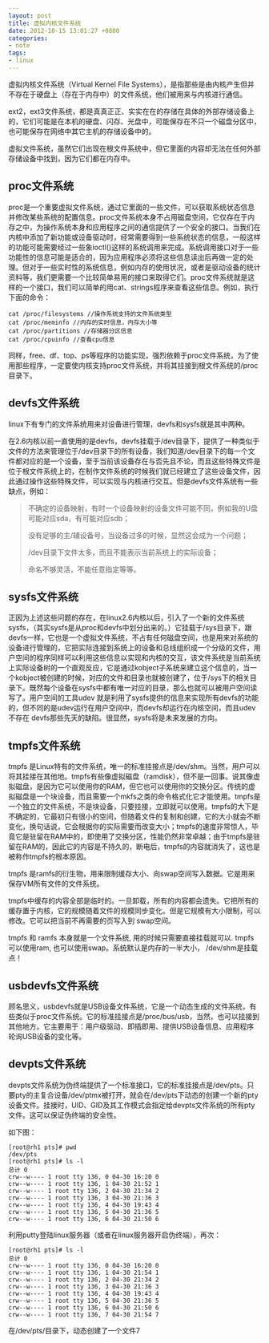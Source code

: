 ```yaml
---
layout: post
title: 虚拟内核文件系统
date: 2012-10-15 13:01:27 +0800
categories:
- note
tags:
- linux
---
```


虚拟内核文件系统（Virtual Kernel File Systems），是指那些是由内核产生但并不存在于硬盘上（存在于内存中）的文件系统，他们被用来与内核进行通信。

ext2，ext3文件系统，都是真真正正、实实在在的存储在具体的外部存储设备上的，它们可能是在本机的硬盘、闪存、光盘中，可能保存在不只一个磁盘分区中，也可能保存在网络中其它主机的存储设备中的。

虚拟文件系统，虽然它们出现在根文件系统中，但它里面的内容却无法在任何外部存储设备中找到，因为它们都在内存中。

## proc文件系统

proc是一个重要虚拟文件系统，通过它里面的一些文件，可以获取系统状态信息并修改某些系统的配置信息。proc文件系统本身不占用磁盘空间，它仅存在于内存之中，为操作系统本身和应用程序之间的通信提供了一个安全的接口。当我们在内核中添加了新功能或设备驱动时，经常需要得到一些系统状态的信息，一般这样的功能可能需要经过一些象ioctl()这样的系统调用来完成。系统调用接口对于一些功能性的信息可能是适合的，因为应用程序必须将这些信息读出后再做一定的处理。但对于一些实时性的系统信息，例如内存的使用状况，或者是驱动设备的统计资料等，我们更需要一个比较简单易用的接口来取得它们。proc文件系统就是这样的一个接口，我们可以简单的用cat、strings程序来查看这些信息。例如，执行下面的命令：

	cat /proc/filesystems //操作系统支持的文件系统类型
	cat /proc/meminfo //内存的实时信息，内存大小等
	cat /proc/partitions //存储器分区信息
	cat /proc/cpuinfo //查看cpu信息

同样，free、df、top、ps等程序的功能实现，强烈依赖于proc文件系统，为了使用那些程序，一定要使内核支持proc文件系统，并将其挂接到根文件系统的/proc目录下。

## devfs文件系统

linux下有专门的文件系统用来对设备进行管理，devfs和sysfs就是其中两种。

在2.6内核以前一直使用的是devfs，devfs挂载于/dev目录下，提供了一种类似于文件的方法来管理位于/dev目录下的所有设备，我们知道/dev目录下的每一个文件都对应的是一个设备，至于当前该设备存在与否先且不论，而且这些特殊文件是位于根文件系统上的，在制作文件系统的时候我们就已经建立了这些设备文件，因此通过操作这些特殊文件，可以实现与内核进行交互。但是devfs文件系统有一些缺点，例如：

> 不确定的设备映射，有时一个设备映射的设备文件可能不同，例如我的U盘可能对应sda，有可能对应sdb；
>
> 没有足够的主/辅设备号，当设备过多的时候，显然这会成为一个问题；
>
> /dev目录下文件太多，而且不能表示当前系统上的实际设备；
>
> 命名不够灵活，不能任意指定等等。

## sysfs文件系统

正因为上述这些问题的存在，在linux2.6内核以后，引入了一个新的文件系统sysfs，（其实sysfs是从proc和devfs中划分出来的。）它挂载于/sys目录下，跟devfs一样，它也是一个虚拟文件系统，不占有任何磁盘空间，也是用来对系统的设备进行管理的，它把实际连接到系统上的设备和总线组织成一个分级的文件，用户空间的程序同样可以利用这些信息以实现和内核的交互，该文件系统是当前系统上实际设备树的一个直观反应，它是通过kobject子系统来建立这个信息的，当一个kobject被创建的时候，对应的文件和目录也就被创建了，位于/sys下的相关目录下。既然每个设备在sysfs中都有唯一对应的目录，那么也就可以被用户空间读写了。用户空间的工具udev 就是利用了sysfs提供的信息来实现所有devfs的功能的，但不同的是udev运行在用户空间中，而devfs却运行在内核空间，而且udev不存在 devfs那些先天的缺陷。很显然，sysfs将是未来发展的方向。

## tmpfs文件系统

tmpfs 是Linux特有的文件系统，唯一的标准挂接点是/dev/shm。当然，用户可以将其挂接在其他地。tmpfs有些像虚拟磁盘（ramdisk），但不是一回事。说其像虚拟磁盘，是因为它可以使用你的RAM，但它也可以使用你的交换分区。传统的虚拟磁盘是一个块设备，而且需要一个mkfs之类的命令格式化它才能使用。tmpfs是一个独立的文件系统，不是块设备，只要挂接，立即就可以使用。tmpfs的大下是不确定的，它最初只有很小的空间，但随着文件的复制和创建，它的大小就会不断变化，换句话说，它会根据你的实际需要而改变大小；tmpfs的速度非常惊人，毕竟它是驻留在RAM中的，即使用了交换分区，性能仍然非常卓越；由于tmpfs是驻留在RAM的，因此它的内容是不持久的，断电后，tmpfs的内容就消失了，这也是被称作tmpfs的根本原因。

tmpfs 是ramfs的衍生物，用来限制缓存大小、向swap空间写入数据。它是用来保存VM所有文件的文件系统。

tmpfs中缓存的内容全部是临时的。一旦卸载，所有的内容都会遗失。它把所有的缓存置于内核，它的规模随着文件的规模同步变化。但是它规模有大小限制，可以修改。它可以把当前不再需要的页写入到 swap空间。

tmpfs 和 ramfs 本身就是一个文件系统, 用的时候只需要直接挂载就可以. tmpfs可以使用ram, 也可以使用swap。系统默认是内存的一半大小， /dev/shm是挂载点！

## usbdevfs文件系统

顾名思义，usbdevfs就是USB设备文件系统，它是一个动态生成的文件系统，有些类似于proc文件系统。它的标准挂接点是/proc/bus/usb，当然，也可以挂接到其他地方。它主要用于：用户级驱动、即插即用、提供USB设备信息、应用程序轮询USB设备的变化等。

## devpts文件系统

devpts文件系统为伪终端提供了一个标准接口，它的标准挂接点是/dev/pts。只要pty的主复合设备/dev/ptmx被打开，就会在/dev/pts下动态的创建一个新的pty设备文件。挂接时，UID、GID及其工作模式会指定给devpts文件系统的所有pty文件。这可以保证伪终端的安全性。

如下图：

	[root@rh1 pts]# pwd
	/dev/pts
	[root@rh1 pts]# ls -l
	总计 0
	crw--w---- 1 root tty 136, 0 04-30 16:20 0
	crw--w---- 1 root tty 136, 1 04-30 21:52 1
	crw--w---- 1 root tty 136, 2 04-30 21:34 2
	crw--w---- 1 root tty 136, 3 04-30 21:36 3
	crw--w---- 1 root tty 136, 4 04-30 19:43 4
	crw--w---- 1 root tty 136, 5 04-30 21:36 5
	crw--w---- 1 root tty 136, 6 04-30 21:50 6

利用putty登陆linux服务器（或者在linux服务器开启伪终端），再次：

	[root@rh1 pts]# ls -l
	总计 0
	crw--w---- 1 root tty 136, 0 04-30 16:20 0
	crw--w---- 1 root tty 136, 1 04-30 21:54 1
	crw--w---- 1 root tty 136, 2 04-30 21:34 2
	crw--w---- 1 root tty 136, 3 04-30 21:36 3
	crw--w---- 1 root tty 136, 4 04-30 19:43 4
	crw--w---- 1 root tty 136, 5 04-30 21:36 5
	crw--w---- 1 root tty 136, 6 04-30 21:50 6
	crw--w---- 1 root tty 136, 7 04-30 21:54 7

在/dev/pts/目录下，动态创建了一个文件7

